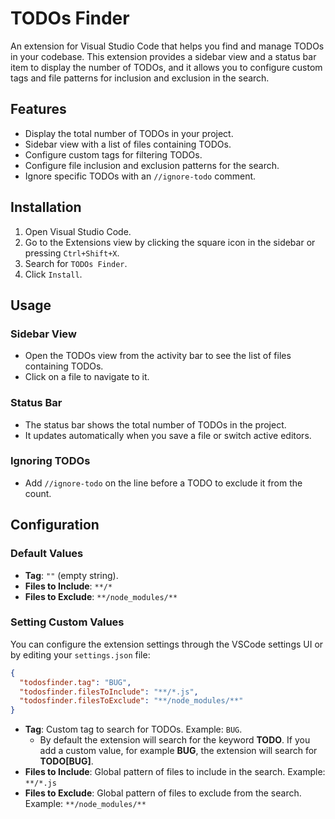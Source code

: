 # TODOs Finder

An extension for Visual Studio Code that helps you find and manage TODOs in your codebase. This extension provides a sidebar view and a status bar item to display the number of TODOs, and it allows you to configure custom tags and file patterns for inclusion and exclusion in the search.

## Features

- Display the total number of TODOs in your project.
- Sidebar view with a list of files containing TODOs.
- Configure custom tags for filtering TODOs.
- Configure file inclusion and exclusion patterns for the search.
- Ignore specific TODOs with an `//ignore-todo` comment.

## Installation

1. Open Visual Studio Code.
2. Go to the Extensions view by clicking the square icon in the sidebar or pressing `Ctrl+Shift+X`.
3. Search for `TODOs Finder`.
4. Click `Install`.

## Usage

### Sidebar View

- Open the TODOs view from the activity bar to see the list of files containing TODOs.
- Click on a file to navigate to it.

### Status Bar

- The status bar shows the total number of TODOs in the project.
- It updates automatically when you save a file or switch active editors.

### Ignoring TODOs

- Add `//ignore-todo` on the line before a TODO to exclude it from the count.

## Configuration

### Default Values

- **Tag**: `""` (empty string).
- **Files to Include**: `**/*`
- **Files to Exclude**: `**/node_modules/**`

### Setting Custom Values

You can configure the extension settings through the VSCode settings UI or by editing your `settings.json` file:

```json
{
  "todosfinder.tag": "BUG",
  "todosfinder.filesToInclude": "**/*.js",
  "todosfinder.filesToExclude": "**/node_modules/**"
}
```

- **Tag**: Custom tag to search for TODOs. Example: `BUG`.
  - By default the extension will search for the keyword **TODO**. If you add a custom value, for example **BUG**, the extension will search for **TODO[BUG]**.
- **Files to Include**: Global pattern of files to include in the search. Example: `**/*.js`
- **Files to Exclude**: Global pattern of files to exclude from the search. Example: `**/node_modules/**`
